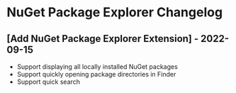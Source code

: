 # NuGet Package Explorer Changelog

## [Add NuGet Package Explorer Extension] - 2022-09-15

- Support displaying all locally installed NuGet packages
- Support quickly opening package directories in Finder
- Support quick search
